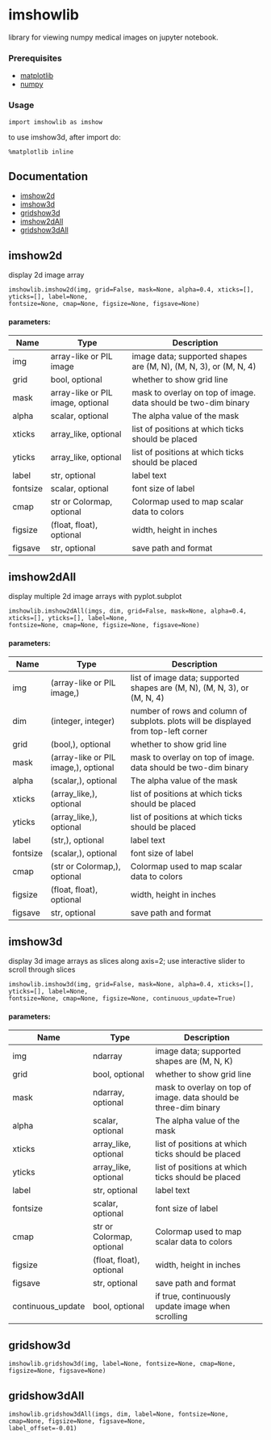 # imshowlib

library for viewing numpy medical images on jupyter notebook.

### Prerequisites

* [matplotlib](https://matplotlib.org/)
* [numpy](https://numpy.org/)

### Usage
```
import imshowlib as imshow
```
to use imshow3d, after import do:
```
%matplotlib inline
```


## Documentation
* [imshow2d](#imshow2d)
* [imshow3d](#imshow3d)
* [gridshow3d](#gridshow3d)
* [imshow2dAll](#imshow2dAll)
* [gridshow3dAll](#gridshow3dAll)


## imshow2d
display 2d image array
```
imshowlib.imshow2d(img, grid=False, mask=None, alpha=0.4, xticks=[], yticks=[], label=None, 
fontsize=None, cmap=None, figsize=None, figsave=None)
```
#### parameters:
| Name          | Type                              | Description                                                      |
| ------------- | --------------------------------- | ---------------------------------------------------------------- |
| img           | array-like or PIL image           | image data; supported shapes are (M, N), (M, N, 3), or (M, N, 4) |
| grid          | bool, optional                    | whether to show grid line                                        |
| mask          | array-like or PIL image, optional | mask to overlay on top of image. data should be two-dim binary   |
| alpha         | scalar, optional                  | The alpha value of the mask                                      |
| xticks        | array_like, optional              | list of positions at which ticks should be placed                |
| yticks        | array_like, optional              | list of positions at which ticks should be placed                |
| label         | str, optional                     | label text                                                       |
| fontsize      | scalar, optional                  | font size of label                                               |
| cmap          | str or Colormap, optional         | Colormap used to map scalar data to colors                       |
| figsize       | (float, float), optional          | width, height in inches                                          |
| figsave       | str, optional                     | save path and format                                             |


## imshow2dAll
display multiple 2d image arrays with pyplot.subplot
```
imshowlib.imshow2dAll(imgs, dim, grid=False, mask=None, alpha=0.4, xticks=[], yticks=[], label=None, 
fontsize=None, cmap=None, figsize=None, figsave=None)
```
#### parameters:
| Name          | Type                                 | Description                                                      |
| ------------- | ------------------------------------ | ---------------------------------------------------------------- |
| img           | (array-like or PIL image,)           | list of image data; supported shapes are (M, N), (M, N, 3), or (M, N, 4) |
| dim           | (integer, integer)                   | number of rows and column of subplots. plots will be displayed from top-left corner |
| grid          | (bool,), optional                    | whether to show grid line                                        |
| mask          | (array-like or PIL image,), optional | mask to overlay on top of image. data should be two-dim binary   |
| alpha         | (scalar,), optional                  | The alpha value of the mask                                      |
| xticks        | (array_like,), optional              | list of positions at which ticks should be placed                |
| yticks        | (array_like,), optional              | list of positions at which ticks should be placed                |
| label         | (str,), optional                     | label text                                                       |
| fontsize      | (scalar,), optional                  | font size of label                                               |
| cmap          | (str or Colormap,), optional         | Colormap used to map scalar data to colors                       |
| figsize       | (float, float), optional             | width, height in inches                                          |
| figsave       | str, optional                        | save path and format                                             |


## imshow3d
display 3d image arrays as slices along axis=2; use interactive slider to scroll through slices
```
imshowlib.imshow3d(img, grid=False, mask=None, alpha=0.4, xticks=[], yticks=[], label=None, 
fontsize=None, cmap=None, figsize=None, continuous_update=True)
```
#### parameters:
| Name              | Type                              | Description                                                      |
| ----------------- | --------------------------------- | ---------------------------------------------------------------- |
| img               | ndarray                           | image data; supported shapes are (M, N, K)                       |
| grid              | bool, optional                    | whether to show grid line                                        |
| mask              | ndarray, optional                 | mask to overlay on top of image. data should be three-dim binary |
| alpha             | scalar, optional                  | The alpha value of the mask                                      |
| xticks            | array_like, optional              | list of positions at which ticks should be placed                |
| yticks            | array_like, optional              | list of positions at which ticks should be placed                |
| label             | str, optional                     | label text                                                       |
| fontsize          | scalar, optional                  | font size of label                                               |
| cmap              | str or Colormap, optional         | Colormap used to map scalar data to colors                       |
| figsize           | (float, float), optional          | width, height in inches                                          |
| figsave           | str, optional                     | save path and format                                             |
| continuous_update | bool, optional                    | if true, continuously update image when scrolling                |



## gridshow3d
```
imshowlib.gridshow3d(img, label=None, fontsize=None, cmap=None, figsize=None, figsave=None)
```


## gridshow3dAll
```
imshowlib.gridshow3dAll(imgs, dim, label=None, fontsize=None, cmap=None, figsize=None, figsave=None, 
label_offset=-0.01)
```

